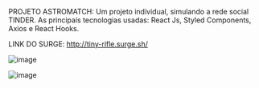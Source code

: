 PROJETO ASTROMATCH: Um projeto individual, simulando a rede social TINDER.
As principais tecnologias usadas: React Js, Styled Components, Axios e React Hooks.

LINK DO SURGE: http://tiny-rifle.surge.sh/

![image](https://user-images.githubusercontent.com/104531921/185811234-b5d0985c-7612-44da-b7b7-255be5cd89a3.png)

![image](https://user-images.githubusercontent.com/104531921/185811243-ac5164af-8e1b-4781-9b55-8500e6c69d19.png)


